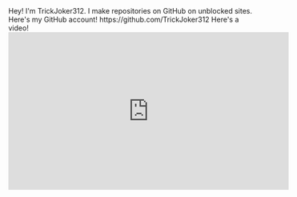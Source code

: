 <html>
<head>
<title>TRICKJOKER312</title>
</head>
<body>
  Hey! I'm TrickJoker312. I make repositories on GitHub on unblocked sites. Here's my GitHub account! https://github.com/TrickJoker312
  Here's a video!
</body>
</html>

<iframe width="560" height="315" src="https://www.youtube-nocookie.com/embed/igZrFRJE-YI?controls=0" title="YouTube video player" frameborder="0" allow="accelerometer; autoplay; clipboard-write; encrypted-media; gyroscope; picture-in-picture" allowfullscreen></iframe>
